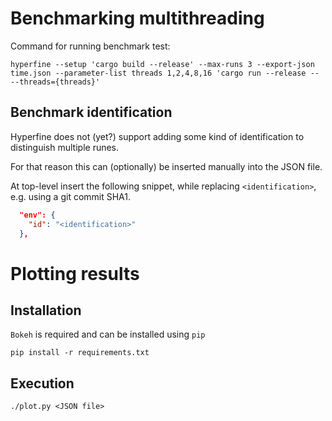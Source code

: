 # Benchmarking multithreading
Command for running benchmark test:
```
hyperfine --setup 'cargo build --release' --max-runs 3 --export-json time.json --parameter-list threads 1,2,4,8,16 'cargo run --release -- --threads={threads}'
```

## Benchmark identification
Hyperfine does not (yet?) support adding some kind of identification to distinguish multiple runes.

For that reason this can (optionally) be inserted manually into the JSON file.

At top-level insert the following snippet, while replacing `<identification>`, e.g. using a git commit SHA1.

```JSON
  "env": {
    "id": "<identification>"
  },
```

# Plotting results

## Installation

`Bokeh` is required and can be installed using `pip`

```
pip install -r requirements.txt
```

## Execution
`./plot.py <JSON file>`
